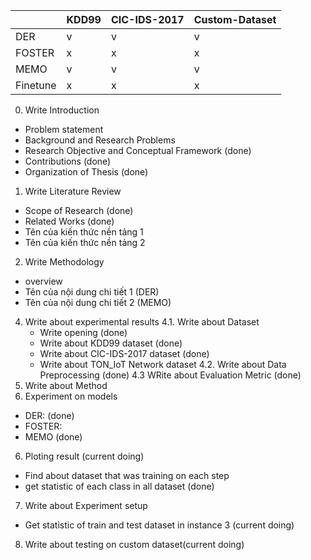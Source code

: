 

||KDD99|CIC-IDS-2017|Custom-Dataset|
|---|---|---|---|
|DER|v|v|v|
|FOSTER|x|x|x|
|MEMO|v|v|v|
|Finetune|x|x|x|

0. Write Introduction
- Problem statement
- Background and Research Problems
- Research Objective and Conceptual Framework (done)
- Contributions (done)
- Organization of Thesis (done)
1. Write Literature Review
- Scope of Research (done)
- Related Works (done)
- Tên của kiến thức nền tảng 1
- Tên của kiến thức nền tảng 2
2. Write Methodology
- overview
- Tên của nội dung chi tiết 1 (DER)
- Tên của nội dung chi tiết 2 (MEMO)
4. Write about experimental results
    4.1. Write about Dataset
    - Write opening (done)
    - Write about KDD99 dataset (done)
    - Write about CIC-IDS-2017 dataset (done)
    - Write about TON_IoT Network dataset
    4.2. Write about Data Preprocessing (done)
    4.3 WRite about Evaluation Metric (done)
2. Write about Method
3. Experiment on models
- DER: (done)
- FOSTER:
- MEMO (done)
6. Ploting result (current doing)
- Find about dataset that was training on each step
- get statistic of each class in all dataset (done)
7. Write about Experiment setup
- Get statistic of train and test dataset in instance 3 (current doing)
8. Write about testing on custom dataset(current doing)
